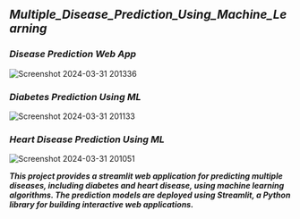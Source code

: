 ## ***Multiple_Disease_Prediction_Using_Machine_Learning***

### ***Disease Prediction Web App***

![Screenshot 2024-03-31 201336](https://github.com/Anilesh05/Multiple_Disease_Prediction_Using_Machine_Learning-/assets/163567961/82bbcf1e-d683-4058-aaf1-6de599b743e8)

### ***Diabetes Prediction Using ML***

![Screenshot 2024-03-31 201133](https://github.com/Anilesh05/Multiple_Disease_Prediction_Using_Machine_Learning-/assets/163567961/cba764f8-16d5-4135-8dd7-cf7826630447)

### ***Heart Disease Prediction Using ML***

![Screenshot 2024-03-31 201051](https://github.com/Anilesh05/Multiple_Disease_Prediction_Using_Machine_Learning-/assets/163567961/479d496d-e4fc-4340-9d71-134ff48a3df4)



***This  project  provides  a  streamlit  web  application  for  predicting  multiple  diseases, including  diabetes and  heart disease,  using  machine learning algorithms. The prediction models are deployed using Streamlit, a Python library for building interactive web applications.***
